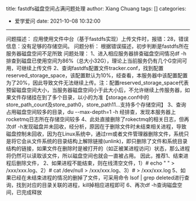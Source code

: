 title: fastdfs磁盘空间占满问题处理
author: Xiang Chuang
tags: []
categories:
  - 爱学爱问
date: 2021-10-08 10:32:00
---
问题描述：
	应用使用文件中台（基于fastdfs实现）上传文件时，报错：28，错误信息：没有足够的存储空间。
问题分析：
	根据错误描述，初步判断是fastdfs所在服务器磁盘空间不足所致
问题处理：
	1、进入相应服务器排查磁盘空间情况df -h
    	排查到磁盘已使用空间为86%（总大小32G），理论上当前服务仍有几个G空间可用，可继续上传文件
    2、查询fastdfs配置文件tracker.conf，找到配置reserved_storage_space，该配置默认为10%，经查看，本服务器中该配置配置为了20%，因此导致文件无法继续上传。注：配置reserved_storage_space代表预留磁盘空间大小，当服务器磁盘空间小于此大小后，不允许继续上传服务器，如果文件存储挂在到了多个目录，以小的为准【storage.conf中的store_path_count及store_path0，store_path11...支持多个存储空间】
    3、查询占用磁盘空间较多的目录，du --max-depth=1 -h 
    	经排查，发现本服务器上rocketmq日志所在存储空间较多
    4、此处直接删除了rokectmq的相关日志，但再次df -h发现磁盘并未回收，经分析，原因在于删除文件时未结束相关进程，导致磁盘控制未回收，因为在Linux系统中，通过rm或者文件管理器删除文件，系统只是将它会从文件系统的目录结构上解除链接(unlink)，即只删除了文件和系统目录结构的链接，如果文件在删除时是被打开的（如正被某进程访问）状态，那么进程将仍然可以读取该文件，所以磁盘空间也就会一直被占用。  因此，推荐1、结束进程后删除文件，  2、如果进程不能结束，则在线清空文件，1）# echo " " > /xxx/xxx.log、2）# cat /dev/null > /xxx/xxx.log、3）# > /xxx/xxx.log
    5、如果已经在未结束进程的情况的删掉了文件，可采用命令 lsof | grep deleted进行查询，找到对应的目录关联的进程，kill掉相应进程即可
    6、再次df -h查询磁盘空间，已完成释放